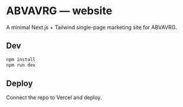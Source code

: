 # ABVAVRG — website

A minimal Next.js + Tailwind single-page marketing site for ABVAVRG.

## Dev
```bash
npm install
npm run dev
```

## Deploy
Connect the repo to Vercel and deploy.
